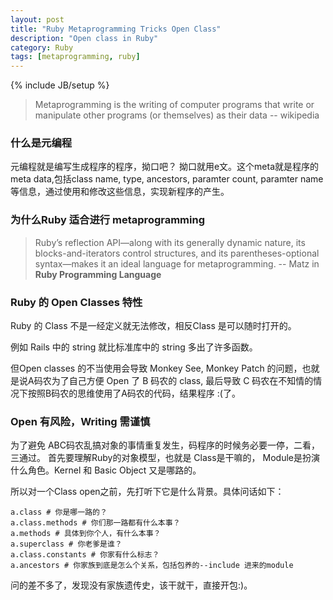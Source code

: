 ```yaml
---
layout: post
title: "Ruby Metaprogramming Tricks Open Class"
description: "Open class in Ruby"
category: Ruby
tags: [metaprogramming, ruby]
---
```

{% include JB/setup %}

> Metaprogramming is the writing of computer programs that write or manipulate other programs (or themselves) as their data
> -- wikipedia

### 什么是元编程

元编程就是编写生成程序的程序，拗口吧？ 拗口就用e文。这个meta就是程序的meta data,包括class name, type, ancestors, paramter count, 
paramter name 等信息，通过使用和修改这些信息，实现新程序的产生。

### 为什么Ruby 适合进行 metaprogramming

> Ruby’s  reflection  API—along  with  its  generally  dynamic  nature,  its  blocks-and-iterators
> control  structures,  and  its  parentheses-optional  syntax—makes  it  an  ideal
> language  for  metaprogramming.
> -- Matz in __Ruby Programming Language__

### Ruby 的 Open Classes 特性

Ruby 的 Class 不是一经定义就无法修改，相反Class 是可以随时打开的。

例如 Rails 中的 string 就比标准库中的 string 多出了许多函数。

但Open classes 的不当使用会导致 Monkey See, Monkey Patch 的问题，也就是说A码农为了自己方便 Open 了 B 码农的 class, 最后导致 C 码农在不知情的情况下按照B码农的思维使用了A码农的代码，结果程序 :(了。

### Open 有风险，Writing 需谨慎

为了避免 ABC码农乱搞对象的事情重复发生，码程序的时候务必要一停，二看，三通过。
首先要理解Ruby的对象模型，也就是 Class是干嘛的， Module是扮演什么角色。Kernel 和 Basic Object 又是哪路的。

所以对一个Class open之前，先打听下它是什么背景。具体问话如下：

    a.class # 你是哪一路的？
    a.class.methods # 你们那一路都有什么本事？  
    a.methods # 具体到你个人，有什么本事？
    a.superclass # 你老爹是谁？
    a.class.constants # 你家有什么标志？
    a.ancestors # 你家族到底是怎么个关系，包括包养的--include 进来的module

问的差不多了，发现没有家族遗传史，该干就干，直接开包:)。 